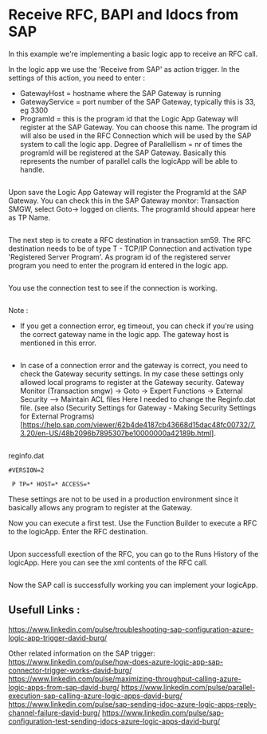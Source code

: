 # Receive RFC, BAPI and Idocs from SAP
In this example we're implementing a basic logic app to receive an RFC call.

In the logic app we use the 'Receive from SAP' as action trigger.
In the settings of this action, you need to enter :
* GatewayHost = hostname where the SAP Gateway is running
* GatewayService = port number of the SAP Gateway, typically this is 33<SAP SystemId>, eg 3300
* ProgramId = this is the program id that the Logic App Gateway will register at the SAP Gateway. You can choose this name. The program id will also be used in the RFC Connection which will be used by the SAP system to call the logic app.
Degree of Parallellism = nr of times the programId will be registered at the SAP Gateway. Basically this represents the number of parallel calls the logicApp will be able to handle.

<img logicApp.jpg>

Upon save the Logic App Gateway will register the ProgramId at the SAP Gateway. You can check this in the SAP Gateway monitor: Transaction SMGW, select Goto-> logged on clients. The programId should appear here as TP Name.

<img smgw.jpg>

The next step is to create a RFC destination in transaction sm59.
The RFC destination needs to be of type T - TCP/IP Connection and activation type 'Registered Server Program'.
As program id of the registered server program you need to enter the program id entered in the logic app.

<img sm59.jpg>

You use the connection test to see if the connection is working.

<img sm59ConnectionTest.jpg>

Note :
* If you get a connection error, eg timeout, you can check if you're using the correct gateway name in the logic app. The gateway host is mentioned in this error.

<img sm59Error.jpg>

* In case of a connection error and the gateway is correct, you need to check the Gateway security settings. In my case these settings only allowed local programs to register at the Gateway security.
Gateway Monitor (Transaction smgw) -> Goto -> Expert Functions -> External Security --> Maintain ACL files
Here I needed to change the Reginfo.dat file. (see also (Security Settings for Gateway - Making Security Settings for External Programs)[https://help.sap.com/viewer/62b4de4187cb43668d15dac48fc00732/7.3.20/en-US/48b2096b7895307be10000000a42189b.html].

<img security.jpg>

reginfo.dat

```
#VERSION=2

 P TP=* HOST=* ACCESS=*
``` 

These settings are not to be used in a production environment since it basically allows any program to register at the Gateway.

Now you can execute a first test. Use the Function Builder to execute a RFC to the logicApp.
Enter the RFC destination.

<img RFCcall.jpg>

Upon successfull exection of the RFC, you can go to the Runs History of the logicApp.
Here you can see the xml contents of the RFC call.

<img RFCxml.jpg>
 
Now the SAP call is successfully working you can implement your logicApp.


## Usefull Links :
https://www.linkedin.com/pulse/troubleshooting-sap-configuration-azure-logic-app-trigger-david-burg/

Other related information on the SAP trigger:
https://www.linkedin.com/pulse/how-does-azure-logic-app-sap-connector-trigger-works-david-burg/
https://www.linkedin.com/pulse/maximizing-throughput-calling-azure-logic-apps-from-sap-david-burg/
https://www.linkedin.com/pulse/parallel-execution-sap-calling-azure-logic-apps-david-burg/
https://www.linkedin.com/pulse/sap-sending-idoc-azure-logic-apps-reply-channel-failure-david-burg/
https://www.linkedin.com/pulse/sap-configuration-test-sending-idocs-azure-logic-apps-david-burg/
